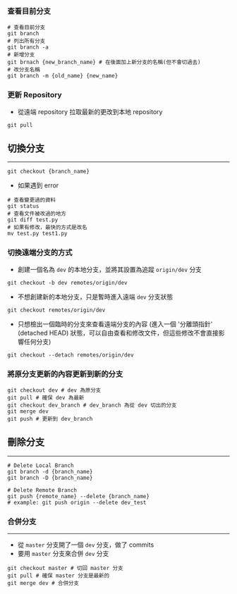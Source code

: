 
### 查看目前分支
```shell
# 查看目前分支
git branch
# 列出所有分支
git branch -a
# 新增分支
git brnach {new_branch_name} # 在後面加上新分支的名稱(但不會切過去)
# 改分支名稱
git branch -m {old_name} {new_name}
```
### 更新 Repository
- 從遠端 repository 拉取最新的更改到本地 repository
```shell
git pull
```
## 切換分支
---
```shell
git checkout {branch_name}
```
- 如果遇到 error
```shell
# 查看變更過的資料
git status
# 查看文件被改過的地方
git diff test.py
# 如果有修改，最快的方式是改名
mv test.py test1.py
```
### 切換遠端分支的方式
- 創建一個名為 `dev` 的本地分支，並將其設置為追蹤 `origin/dev` 分支
```shell
git checkout -b dev remotes/origin/dev
```
- 不想創建新的本地分支，只是暫時進入遠端 `dev` 分支狀態
```shell
git checkout remotes/origin/dev
```
- 只想檢出一個臨時的分支來查看遠端分支的內容 (進入一個 '分離頭指針' (detached HEAD) 狀態，可以自由查看和修改文件，但這些修改不會直接影響任何分支)
```shell
git checkout --detach remotes/origin/dev
```
### 將原分支更新的內容更新到新的分支
```shell
git checkout dev # dev 為原分支
git pull # 確保 dev 為最新
git checkout dev_branch # dev_branch 為從 dev 切出的分支
git merge dev
git push # 更新到 dev_branch
```
## 刪除分支
---
```shell
# Delete Local Branch
git branch -d {branch_name}
git branch -D {branch_name}

# Delete Remote Branch
git push {remote_name} --delete {branch_name}
# example: git push origin --delete dev_test
```
### 合併分支
---
- 從 `master` 分支開了一個 `dev` 分支，做了 commits
- 要用 `master` 分支來合併 `dev` 分支
```shell
git checkout master # 切回 master 分支
git pull # 確保 master 分支是最新的
git merge dev # 合併分支
```
